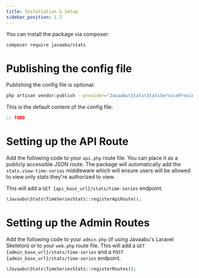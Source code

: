 ```yaml
---
title: Installation & Setup
sidebar_position: 1.2
---
```


You can install the package via composer:

```bash
composer require javaabu/stats
```

# Publishing the config file

Publishing the config file is optional:

```bash
php artisan vendor:publish --provider="Javaabu\Stats\StatsServiceProvider" --tag="stats-config"
```

This is the default content of the config file:

```php
// TODO
```

# Setting up the API Route

Add the following code to your `api.php` route file. You can place it as a publicly accessible JSON route. The package will automatically add the `stats.view-time-series` middleware which will ensure users will be allowed to view only stats they're authorized to view.

This will add a `GET {api_base_url}/stats/time-series` endpoint.

```php
\Javaabu\Stats\TimeSeriesStats::registerApiRoute();
```

# Setting up the Admin Routes

Add the following code to your `admin.php` (if using Javaabu's Laravel Skeleton) or to your `web.php` route file.
This will add a `GET {admin_base_url}/stats/time-series` and a `POST {admin_base_url}/stats/time-series` endpoint.

```php
\Javaabu\Stats\TimeSeriesStats::registerRoutes();
```
